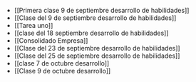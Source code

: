 - [[Primera clase 9 de septiembre desarrollo de habilidades]] 
- [[Clase del 9 de septiembre desarrollo de habilidades]] 
- [[Tarea uno]] 
- [[clase del 18 septiembre desarrollo de habilidades]] 
- [[Consolidado Empresa]] 
- [[Clase del 23 de septiembre desarrollo de habilidades]] 
- [[Clase del 25 de septiembre desarrollo de habilidades]] 
- [[clase 7 de octubre desarrollo]]  
- [[Clase 9 de octubre desarrollo]] 